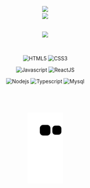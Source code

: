 
 <div style="display:flex">
 <div align="center">
  <a href="https://github.com/NatanBreaks">
  <img height="45%" src="https://github-readme-stats.vercel.app/api?username=NatanBreaks&show_icons=true&theme=dracula&include_all_commits=true&count_private=true"/>
  <br>
  <img height="45%" src="https://github-readme-stats.vercel.app/api/top-langs/?username=LayaneB&layout=compact)](https://github.com/NatanBreaks/github-readme-stats&theme=midnight-purple">

<div align="center">
 <br>
 
<a href="https://www.linkedin.com/in/nata-silva/" target="_blank"><img src="https://img.shields.io/badge/-LinkedIn-%230077B5?style=for-the-badge&logo=linkedin&logoColor=white" target="_blank"></a> 
 
 <br>
 
  ![HTML5](https://img.shields.io/badge/HTML5-E34F26?style=for-the-badge&logo=html5&logoColor=white)
  ![CSS3](https://img.shields.io/badge/CSS3-1572B6?style=for-the-badge&logo=css3&logoColor=white)
 <!-- ![SASS](https://img.shields.io/badge/Sass-CC6699?style=for-the-badge&logo=sass&logoColor=white)
  &nbsp; -->
  ![Javascript](https://img.shields.io/badge/JavaScript-F7DF1E?style=for-the-badge&logo=javascript&logoColor=black)
  ![ReactJS](https://img.shields.io/badge/ReactJs-61DAFB?style=for-the-badge&logo=react&logoColor=35495E)
 <!--![Jest](https://img.shields.io/badge/Jest-563D7C?style=for-the-badge&logo=jest&logoColor=white) -->
  ![Nodejs](https://img.shields.io/badge/NodeJs-61DAFB?style=for-the-badge&logo=node&logoColor=35495E)
  ![Typescript](https://img.shields.io/badge/Typescript-35495E?style=for-the-badge&logo=typescript&logoColor=white)
  ![Mysql](https://img.shields.io/badge/Mysql-E34F26?style=for-the-badge&logo=mysql&logoColor=white)
 <!-- ![AWS](https://img.shields.io/badge/Aws-61DAFB?style=for-the-badge&logo=aws&logoColor=35495E)
  &nbsp; 
 ![FireBase](https://img.shields.io/badge/FireBase-E34F26?style=for-the-badge&logo=firebase&logoColor=35495E) -->
  &nbsp;
</div>
   
<br>
   <div> 
  
 
   
 
 ![Snake animation](https://github.com/rafaballerini/rafaballerini/blob/output/github-contribution-grid-snake.svg)
 
</div>



